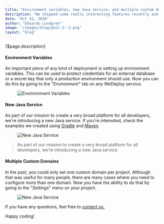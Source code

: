 ```yaml
---
title: "Environment variables, new Java service, and multiple custom domains!"
description: "We shipped some really interesting features recently and we would love to share them with you!"
date: "Oct 31, 2016"
author: "Eduardo Lundgren"
image: "/images/blog/post-2--2.png"
layout: "blog"
---
```


<article>

{$page.description}

#### Environment Variables

An important piece of any kind of deployment is setting up environment variables. This can be used to protect credentials for an external database or a secret key that only a production environment should use. Now you can do this by going to the "<em>Environment</em>" tab on any WeDeploy service.

<figure>
  <img src="/images/blog/post-2--0.png" srcset="/images/blog/post-2--0.png 1x, /images/blog/post-2--0-2x.png 2x" alt="Environnment Variables">
</figure>

#### New Java Service

As part of our mission to create a very broad platform for all developers, we're introducing a new Java service. If you're interested, check the examples we created using [Gradle](https://github.com/wedeploy-examples/java-example) and [Maven](https://github.com/wedeploy-examples/java-maven-example).

<figure>
  <img class="original-size" src="/images/blog/post-2--1.png" srcset="/images/blog/post-2--1.png 1x, /images/blog/post-2--1-2x.png 2x" alt="New Java Service">
</figure>

> As part of our mission to create a very broad platform for all developers, we're introducing a new Java service.

#### Multiple Custom Domains

In the past, you could only set one custom domain per project. Although that was useful for many people, there are many cases where you need to configure more than one domain. Now you have the ability to do that by going to the "<em>Settings</em>" menu on your project.

<figure>
  <img src="/images/blog/post-2--2.png" srcset="/images/blog/post-2--2.png 1x, /images/blog/post-2--2-2x.png 2x" alt="New Java Service">
</figure>

If you have any questions, feel free to [contact us.](https://chat.wedeploy.com/)

Happy coding!

</article>
